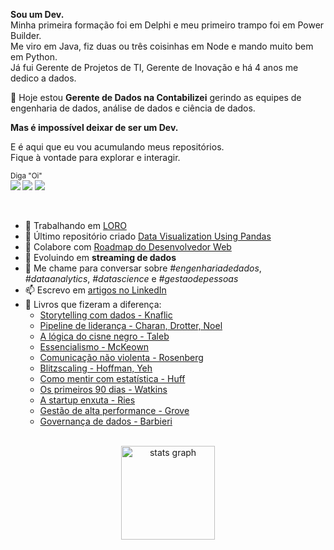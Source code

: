 **Sou um Dev.** <br>
Minha primeira formação foi em Delphi e meu primeiro trampo foi em Power Builder. <br>
Me viro em Java, fiz duas ou três coisinhas em Node e mando muito bem em Python. <br>
Já fui Gerente de Projetos de TI, Gerente de Inovação e há 4 anos me dedico a dados. <br>

:rocket: Hoje estou **Gerente de Dados na Contabilizei** gerindo as equipes de engenharia de dados, análise de dados e ciência de dados. 

**Mas é impossível deixar de ser um Dev.** <br>

E é aqui que eu vou acumulando meus repositórios. <br>
Fique à vontade para explorar e interagir. <br>

<sub>Diga "Oi" <br> 
    [<img src = "https://img.shields.io/badge/github-black.svg?&style=for-the-badge&logo=github&logoColor=white">](https://github.com/hideraldus13)
    [<img src="https://img.shields.io/badge/linkedin-%230077B5.svg?&style=for-the-badge&logo=linkedin&logoColor=white" />](https://www.linkedin.com/in/hideraldoluis/) 
    [<img src = "https://img.shields.io/badge/instagram-%23E4405F.svg?&style=for-the-badge&logo=instagram&logoColor=white">](https://www.instagram.com/hideraldojunior/) 
</sub>

<br>

- 🔭 Trabalhando em [LORO](https://github.com/hideraldus13/loro)
- 🎁 Último repositório criado [Data Visualization Using Pandas](https://github.com/hideraldus13/data-visualization-using-pandas)
- 👯 Colabore com [Roadmap do Desenvolvedor Web](https://github.com/hideraldus13/roadmap-do-desenvolvedor-web)
- 🌱 Evoluindo em **streaming de dados**
- 💬 Me chame para conversar sobre _#engenhariadedados_, _#dataanalytics_, _#datascience_ e _#gestaodepessoas_
- 📫 Escrevo em [artigos no LinkedIn](https://www.linkedin.com/in/hideraldoluis/recent-activity/posts/)
- 📖 Livros que fizeram a diferença: 
  - [Storytelling com dados - Knaflic](https://amzn.to/3y2Srjw)
  - [Pipeline de liderança - Charan, Drotter, Noel](https://amzn.to/3QHoSeH)
  - [A lógica do cisne negro - Taleb](https://amzn.to/3QtA5iy)
  - [Essencialismo - McKeown](https://amzn.to/3xHxWrg)
  - [Comunicação não violenta - Rosenberg](https://amzn.to/3bcPcgp)
  - [Blitzscaling - Hoffman, Yeh](https://amzn.to/3xZS2y4)
  - [Como mentir com estatística - Huff](https://amzn.to/39yEnEN)
  - [Os primeiros 90 dias - Watkins](https://amzn.to/3tKiRUm)
  - [A startup enxuta - Ries](https://amzn.to/3N5VStM)
  - [Gestão de alta performance - Grove](https://amzn.to/3b6qnm8)
  - [Governança de dados - Barbieri](https://amzn.to/3xvQ3QG)

<br>

<div align="center">
  <img src="https://github-readme-stats.vercel.app/api?hide_title=false&hide_rank=false&show_icons=true&include_all_commits=true&count_private=true&disable_animations=false&theme=github_dark&locale=en&hide_border=false&username=hideraldus13&hide=contribs" height="150" alt="stats graph"  />
</div>

<!--
**hideraldus13/hideraldus13** is a ✨ _special_ ✨ repository because its `README.md` (this file) appears on your GitHub profile.

Here are some ideas to get you started:

- 🔭 I’m currently working on ...
- 🌱 I’m currently learning ...
- 👯 I’m looking to collaborate on ...
- 🤔 I’m looking for help with ...
- 💬 Ask me about ...
- 📫 How to reach me: ...
- 😄 Pronouns: ...
- ⚡ Fun fact: ...
-->
